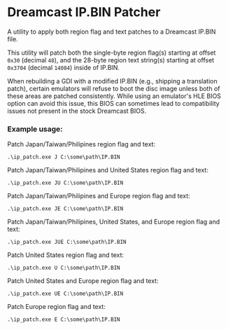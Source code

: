 # Dreamcast IP.BIN Patcher
A utility to apply both region flag and text patches to a Dreamcast IP.BIN file.

This utility will patch both the single-byte region flag(s) starting at offset `0x30` (decimal `48`), and the 28-byte region text string(s) starting at offset `0x3704` (decimal `14084`) inside of IP.BIN.

When rebuilding a GDI with a modified IP.BIN (e.g., shipping a translation patch), certain emulators will refuse to boot the disc image unless both of these areas are patched consistently.  While using an emulator's HLE BIOS option can avoid this issue, this BIOS can sometimes lead to compatibility issues not present in the stock Dreamcast BIOS.

### Example usage:
Patch Japan/Taiwan/Philipines region flag and text:
```
.\ip_patch.exe J C:\some\path\IP.BIN
```
Patch Japan/Taiwan/Philipines and United States region flag and text:
```
.\ip_patch.exe JU C:\some\path\IP.BIN
```
Patch Japan/Taiwan/Philipines and Europe region flag and text:
```
.\ip_patch.exe JE C:\some\path\IP.BIN
```
Patch Japan/Taiwan/Philipines, United States, and Europe region flag and text:
```
.\ip_patch.exe JUE C:\some\path\IP.BIN
```
Patch United States region flag and text:
```
.\ip_patch.exe U C:\some\path\IP.BIN
```
Patch United States and Europe region flag and text:
```
.\ip_patch.exe UE C:\some\path\IP.BIN
```
Patch Europe region flag and text:
```
.\ip_patch.exe E C:\some\path\IP.BIN
```
